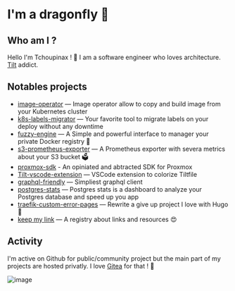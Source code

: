 # I'm a dragonfly 🐉

## Who am I ?

Hello I'm Tchoupinax ! 🦄 I am a software engineer who loves architecture. [Tilt](https://tilt.dev/) addict.

## Notables projects

- [image-operator](https://github.com/Tchoupinax/skopeo-operator) — Image operator allow to copy and build image from your Kubernetes cluster
- [k8s-labels-migrator](https://github.com/Tchoupinax/k8s-labels-migrator) — Your favorite tool to migrate labels on your deploy without any downtime
- [fuzzy-engine](https://github.com/Tchoupinax/fuzzy-engine) — A Simple and powerful interface to manager your private Docker registry 🐳
- [s3-prometheus-exporter](https://github.com/Tchoupinax/s3-prometheus-exporter) — A Prometheus exporter with severa metrics about your S3 bucket 🗳️
- [proxmox-sdk](https://github.com/Tchoupinax/proxmox-sdk) - An opiniated and abtracted SDK for Proxmox
- [Tilt-vscode-extension](https://github.com/Tchoupinax/tilt-vscode-extension) — VSCode extension to colorize Tiltfile
- [graphql-friendly](https://github.com/Tchoupinax/graphql-friendly) — Simpliest graphql client
- [postgres-stats](https://github.com/Tchoupinax/postgres-stats) — Postgres stats is a dashboard to analyze your Postgres database and speed up you app 
- [traefik-custom-error-pages](https://github.com/Tchoupinax/traefik-custom-error-pages) — Rewrite a give up project I love with Hugo 💚
- [keep my link](https://corentinfiloche.xyz/keep-my-link/search/validated/) — A registry about links and resources 😍

## Activity

I'm active on Github for public/community project but the main part of my projects are hosted privatly. I love [Gitea](https://github.com/go-gitea/gitea) for that ! 🖤

![image](https://user-images.githubusercontent.com/9136206/133917420-dd4bb504-9f84-41ee-96e5-f08aba7c5908.png)
